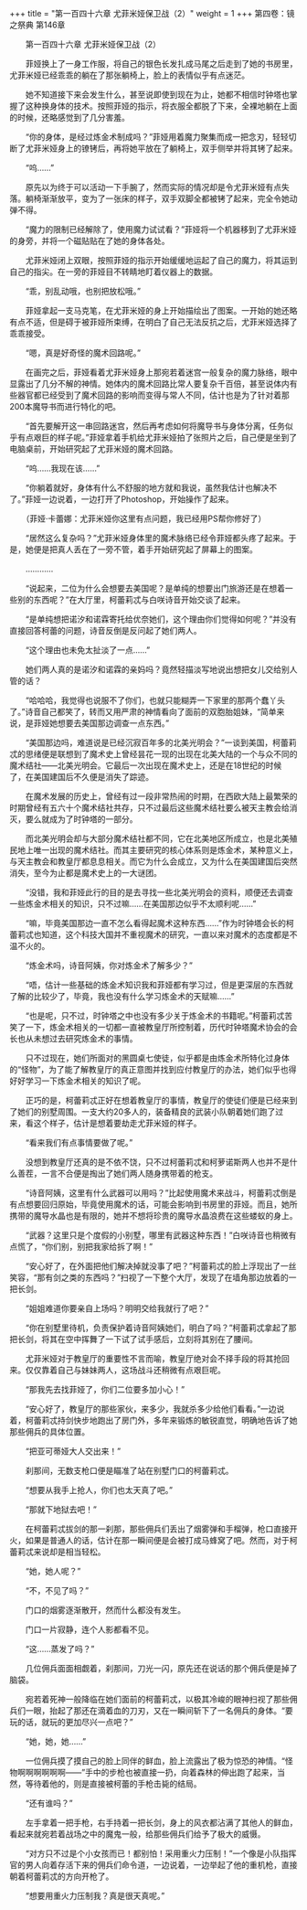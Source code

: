 +++
title = "第一百四十六章 尤菲米娅保卫战（2）"
weight = 1
+++
第四卷：镜之祭典 第146章

　　第一百四十六章 尤菲米娅保卫战（2）

　　菲娅换上了一身工作服，将自己的银色长发扎成马尾之后走到了她的书房里，尤菲米娅已经乖乖的躺在了那张躺椅上，脸上的表情似乎有点迷茫。

　　她不知道接下来会发生什么，甚至说即使到现在为止，她都不相信时钟塔也掌握了这种换身体的技术。按照菲娅的指示，将衣服全都脱了下来，全裸地躺在上面的时候，还略感觉到了几分害羞。

　　“你的身体，是经过炼金术制成吗？”菲娅用着魔力聚集而成一把念刃，轻轻切断了尤菲米娅身上的镣铐后，再将她平放在了躺椅上，双手侧举并将其铐了起来。

　　“呜……”

　　原先以为终于可以活动一下手腕了，然而实际的情况却是令尤菲米娅有点失落。躺椅渐渐放平，变为了一张床的样子，双手双脚全都被铐了起来，完全令她动弹不得。

　　“魔力的限制已经解除了，使用魔力试试看？”菲娅将一个机器移到了尤菲米娅的身旁，并将一个磁贴贴在了她的身体各处。

　　尤菲米娅闭上双眼，按照菲娅的指示开始缓缓地运起了自己的魔力，将其运到自己的指尖。在一旁的菲娅目不转睛地盯着仪器上的数据。

　　“乖，别乱动哦，也别把放松哦。”

　　菲娅拿起一支马克笔，在尤菲米娅的身上开始描绘出了图案。一开始的她还略有点不适，但是碍于被菲娅所束缚，在明白了自己无法反抗之后，尤菲米娅选择了乖乖接受。

　　“嗯，真是好奇怪的魔术回路呢。”

　　在画完之后，菲娅看着尤菲米娅身上那宛若着迷宫一般复杂的魔力脉络，眼中显露出了几分不解的神情。她体内的魔术回路比常人要复杂千百倍，甚至说体内有些器官都已经受到了魔术回路的影响而变得与常人不同，估计也是为了针对着那200本魔导书而进行特化的吧。

　　“首先要解开这一串回路迷宫，然后再考虑如何将魔导书与身体分离，任务似乎有点艰巨的样子呢。”菲娅拿着手机给尤菲米娅拍了张照片之后，自己便是坐到了电脑桌前，开始研究起了尤菲米娅的魔术回路。

　　“呜……我现在该……”

　　“你躺着就好，身体有什么不舒服的地方就和我说，虽然我估计也解决不了。”菲娅一边说着，一边打开了Photoshop，开始操作了起来。

　　（菲娅·卡蕾娜：尤菲米娅你这里有点问题，我已经用PS帮你修好了）

　　“居然这么复杂吗？”尤菲米娅身体里的魔术脉络已经令菲娅都头疼了起来。于是，她便是把真人丢在了一旁不管，着手开始研究起了屏幕上的图案。

　　…………

　　“说起来，二位为什么会想要去美国呢？是单纯的想要出门旅游还是在想着一些别的东西呢？”在大厅里，柯蕾莉忒与白咲诗音开始交谈了起来。

　　“是单纯想把诺汐和诺霖寄托给优奈她们，这个理由你们觉得如何呢？”并没有直接回答柯蕾的问题，诗音反倒是反问起了她们两人。

　　“这个理由也未免太扯淡了一点……”

　　她们两人真的是诺汐和诺霖的亲妈吗？竟然轻描淡写地说出想把女儿交给别人管的话？

　　“哈哈哈，我觉得也说服不了你们，也就只能糊弄一下家里的那两个蠢丫头了。”诗音自己都笑了，转而又用严肃的神情看向了面前的双胞胎姐妹，“简单来说，是菲娅她想要去美国那边调查一点东西。”

　　“美国那边吗，难道说是已经沉寂百年多的北美光明会？”一谈到美国，柯蕾莉忒的思绪便是联想到了魔术史上曾经昙花一现的出现在北美大陆的一个与众不同的魔术结社——北美光明会。它最后一次出现在魔术史上，还是在18世纪的时候了，在美国建国后不久便是消失了踪迹。

　　在魔术发展的历史上，曾经有过一段非常热闹的时期，在西欧大陆上最繁荣的时期曾经有五六十个魔术结社共存，只不过最后这些魔术结社要么被天主教会给消灭，要么就成为了时钟塔的一部分。

　　而北美光明会却与大部分魔术结社都不同，它在北美地区所成立，也是北美殖民地上唯一出现的魔术结社。而其主要研究的核心体系则是炼金术，某种意义上，与天主教会和教皇厅都息息相关。而它为什么会成立，又为什么在美国建国后突然消失，至今为止都是魔术史上的一大谜团。

　　“没错，我和菲娅此行的目的是去寻找一些北美光明会的资料，顺便还去调查一些炼金术相关的知识，只不过嘛……在美国那边似乎不太顺利呢……”

　　“嘛，毕竟美国那边一直不怎么看得起魔术这种东西……”作为时钟塔会长的柯蕾莉忒也知道，这个科技大国并不重视魔术的研究，一直以来对魔术的态度都是不温不火的。

　　“炼金术吗，诗音阿姨，你对炼金术了解多少？”

　　“唔，估计一些基础的炼金术知识我和菲娅都有学习过，但是更深层的东西就了解的比较少了，毕竟，我也没有什么学习炼金术的天赋嘛……”

　　“也是呢，只不过，时钟塔之中也没有多少关于炼金术的书籍呢。”柯蕾莉忒苦笑了一下，炼金术相关的一切都一直被教皇厅所控制着，历代时钟塔魔术协会的会长也从未想过去研究炼金术的事情。

　　只不过现在，她们所面对的黑圆桌七使徒，似乎都是由炼金术所特化过身体的“怪物”，为了能了解教皇厅的真正意图并找到应付教皇厅的办法，她们似乎也得好好学习一下炼金术相关的知识了呢。

　　正巧的是，柯蕾莉忒正好在想着教皇厅的事情，教皇厅的使徒们便是已经来到了她们的别墅周围。一支大约20多人的，装备精良的武装小队朝着她们跑了过来，看这个样子，估计是想着要劫走尤菲米娅的样子。

　　“看来我们有点事情要做了呢。”

　　没想到教皇厅还真的是不依不饶，只不过柯蕾莉忒和柯萝诺斯两人也并不是什么善茬，一言不合便是掏出了她们两人随身携带着的枪支。

　　“诗音阿姨，这里有什么武器可以用吗？”比起使用魔术来战斗，柯蕾莉忒倒是有点想要回归原始，毕竟使用魔术的话，可能会影响到书房里的菲娅。而且，她所携带的魔导水晶也是有限的，她并不想将珍贵的魔导水晶浪费在这些蝼蚁的身上。

　　“武器？这里只是个度假的小别墅，哪里有武器这种东西！”白咲诗音也稍微有点慌了，“你们别，别把我家给拆了啊！”

　　“安心好了，在外面把他们解决掉就没事了吧？”柯蕾莉忒的脸上浮现出了一丝笑容，“那有剑之类的东西吗？”扫视了一下整个大厅，发现了在墙角那边放着的一把长剑。

　　“姐姐难道你要亲自上场吗？明明交给我就行了吧？”

　　“你在别墅里待机，负责保护着诗音阿姨她们，明白了吗？”柯蕾莉忒拿起了那把长剑，将其在空中挥舞了一下试了试手感后，立刻将其别在了腰间。

　　尤菲米娅对于教皇厅的重要性不言而喻，教皇厅绝对会不择手段的将其抢回来。仅仅靠着自己与妹妹两人，这场战斗还稍微有点艰巨呢。

　　“那我先去找菲娅了，你们二位要多加小心！”

　　“安心好了，教皇厅的那些家伙，来多少，我就杀多少给他们看看。”一边说着，柯蕾莉忒持剑快步地跑出了房门外，多年来锻炼的敏锐直觉，明确地告诉了她那些佣兵的具体位置。

　　“把亚可蒂娅大人交出来！”

　　刹那间，无数支枪口便是瞄准了站在别墅门口的柯蕾莉忒。

　　“想要从我手上抢人，你们也太天真了吧。”

　　“那就下地狱去吧！”

　　在柯蕾莉忒拔剑的那一刹那，那些佣兵们丢出了烟雾弹和手榴弹，枪口直接开火，如果是普通人的话，估计在那一瞬间便是会被打成马蜂窝了吧。然而，对于柯蕾莉忒来说却是相当轻松。

　　“她，她人呢？”

　　“不，不见了吗？”

　　门口的烟雾逐渐散开，然而什么都没有发生。

　　门口一片寂静，连个人影都看不见。

　　“这……蒸发了吗？”

　　几位佣兵面面相觑着，刹那间，刀光一闪，原先还在说话的那个佣兵便是掉了脑袋。

　　宛若着死神一般降临在她们面前的柯蕾莉忒，以极其冷峻的眼神扫视了那些佣兵们一眼，抬起了那还在滴着血的刀刃，又在一瞬间斩下了一名佣兵的身体。“要玩的话，就玩的更加尽兴一点吧？”

　　“她，她，她……”

　　一位佣兵摸了摸自己的脸上同伴的鲜血，脸上流露出了极为惊恐的神情。“怪物啊啊啊啊啊啊——”手中的步枪也被直接一扔，向着森林的伸出跑了起来，当然，等待着他的，则是直接被柯蕾的手枪击毙的结局。

　　“还有谁吗？”

　　左手拿着一把手枪，右手持着一把长剑，身上的风衣都沾满了其他人的鲜血，看起来就宛若着战场之中的魔鬼一般，给那些佣兵们给予了极大的威慑。

　　“对方只不过是个小女孩而已！都别怕！采用重火力压制！”一个像是小队指挥官的男人向着存活下来的佣兵们命令道，一边说着，一边举起了他的重机枪，直接朝着柯蕾莉忒的方向开枪了。

　　“想要用重火力压制我？真是很天真呢。”


